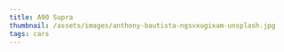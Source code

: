 ```yaml
---
title: A90 Supra
thumbnail: /assets/images/anthony-bautista-ngsvxugixam-unsplash.jpg
tags: cars
---
```

